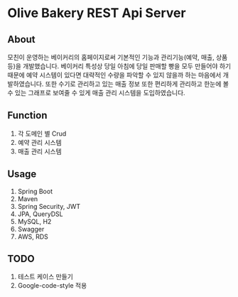 # Olive Bakery REST Api Server
## About
모친이 운영하는 베이커리의 홈페이지로써 기본적인 기능과 관리기능(예약, 매출, 상품 등)을 개발했습니다.
베이커리 특성상 당일 아침에 당일 판매할 빵을 모두 만들어야 하기 때문에 예약 시스템이 있다면 대략적인 수량을 파악할 수 있지 않을까 하는 마음에서
개발하였습니다. 또한 수기로 관리하고 있는 매출 정보 또한 편리하게 관리하고 한눈에 볼 수 있는 그래프로 보여줄 수 있게 매출 관리 시스템을 도입하였습니다.

## Function
1. 각 도메인 별 Crud
2. 예약 관리 시스템
3. 매출 관리 시스템

## Usage
1. Spring Boot
2. Maven
3. Spring Security, JWT
4. JPA, QueryDSL
5. MySQL, H2
6. Swagger
7. AWS, RDS

## TODO
1. 테스트 케이스 만들기
2. Google-code-style 적용
